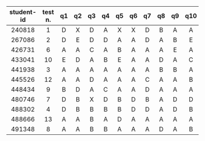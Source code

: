| student-id | test n. | q1 | q2 | q3 | q4 | q5 | q6 | q7 | q8 | q9 | q10 | grade |
|:----------:|:-------:|:--:|:--:|:--:|:--:|:--:|:--:|:--:|:--:|:--:|:---:|:-----:|
|   240818   |    1    |  D |  X |  D |  A |  X |  X |  D |  B |  A |  A  |  16.4 |
|   267086   |    2    |  D |  E |  D |  D |  A |  A |  D |  A |  B |  E  |  18.8 |
|   426731   |    6    |  A |  A |  C |  A |  B |  A |  A |  A |  E |  A  |   26  |
|   433041   |    10   |  E |  D |  A |  B |  E |  A |  A |  D |  A |  C  |  20.6 |
|   441938   |    3    |  A |  A |  A |  A |  A |  A |  A |  B |  B |  A  |  29.2 |
|   445526   |    12   |  A |  A |  D |  A |  A |  A |  C |  A |  A |  B  |  27.2 |
|   448434   |    9    |  B |  D |  A |  C |  A |  A |  D |  A |  A |  A  |  25.8 |
|   480746   |    7    |  D |  B |  X |  D |  B |  D |  B |  A |  D |  D  |  18.8 |
|   488302   |    4    |  D |  B |  B |  B |  B |  D |  D |  A |  D |  B  | 22.4  |
|   488666   |    13   |  A |  A |  B |  A |  D |  A |  A |  A |  A |  A  |  28.2 |
|   491348   |    8    |  A |  A |  B |  B |  A |  A |  A |  D |  A |  B  |  27.4 |
